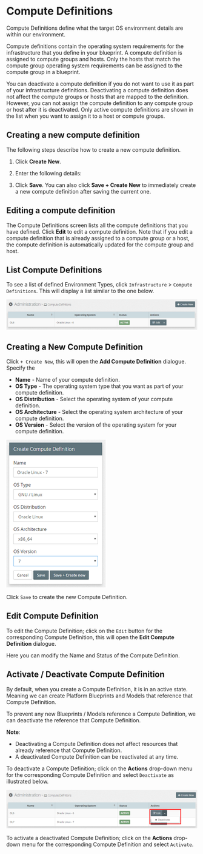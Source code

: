 # Compute Definitions

Compute Definitions define what the target OS environment details are within our environment.

Compute definitions contain the operating system requirements for the infrastructure that you define in your blueprint. A compute definition is assigned to compute groups and hosts. Only the hosts that match the compute group operating system requirements can be assigned to the compute group in a blueprint.

You can deactivate a compute definition if you do not want to use it as part of your infrastructure definitions. Deactivating a compute definition does not affect the compute groups or hosts that are mapped to the definition. However, you can not assign the compute definition to any compute group or host after it is deactivated. Only active compute definitions are shown in the list when you want to assign it to a host or compute groups.


## Creating a new compute definition
The following steps describe how to create a new compute definition.
1. Click **Create New**.
2. Enter the following details:

3. Click **Save**. You can also click **Save + Create New** to immediately create a new compute definition after saving the current one.

## Editing a compute definition
The Compute Definitions screen lists all the compute definitions that you have defined. Click **Edit** to edit a compute definition. Note that if you edit a compute definition that is already assigned to a compute group or a host, the compute definition is automatically updated for the compute group and host.

## List Compute Definitions
To see a list of defined Environment Types, click  `Infrastructure` > `Compute Definitions`. This will display a list similar to the one below.

![](img/ComputeDefinitionList.PNG)


## Creating a New Compute Definition
Click `+ Create New`, this will open the **Add Compute Definition** dialogue. Specify the 

 * **Name** - Name of your compute definition.
 * **OS Type** - The operating system type that you want as part of your compute definition.
 * **OS Distribution** - Select the operating system of your compute definition.
 * **OS Architecture** - Select the operating system architecture of your compute definition.
 * **OS Version** - Select the version of the operating system for your compute definition.

![](img/ComputeDefinitionAdd.PNG)


Click `Save` to create the new Compute Definition.

## Edit Compute Definition
To edit the Compute Definition; click on the `Edit` button for the corresponding Compute Definition, this will open the **Edit Compute Definition** dialogue.

Here you can modify the Name and Status of the Compute Definition.

## Activate / Deactivate Compute Definition
By default, when you create a Compute Definition, it is in an active state. Meaning we can create Platform Blueprints and Models that reference that Compute Definition.

To prevent any new Blueprints / Models reference a Compute Definition, we can deactivate the reference that Compute Definition.

**Note**: 
* Deactivating a Compute Definition does not affect resources that already reference that Compute Definition.
* A deactivated Compute Definition can be reactivated at any time.

To deactivate a Compute Definition; click on the  **Actions** drop-down menu for the corresponding Compute Definition and select `Deactivate` as illustrated below.

![](img/ComputeDefinitionDeactivate.PNG)

To activate a deactivated Compute Definition; click on the  **Actions** drop-down menu for the corresponding Compute Definition and select `Activate`.